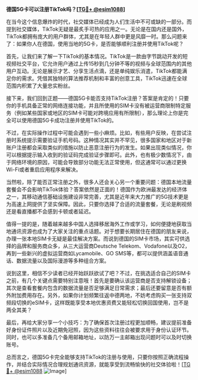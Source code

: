 **德国5G卡可以注册TikTok吗？[[TG💪+ @esim1088](https://t.me/s/esim1088)]**

在当今这个信息爆炸的时代，社交媒体已经成为人们生活中不可或缺的一部分。而提到社交媒体，TikTok无疑是最炙手可热的应用之一。无论是在国内还是国外，TikTok都拥有庞大的用户群体，尤其是在年轻人群中更是风靡一时。那么问题来了：如果你人在德国，使用当地的5G卡，是否能够顺利注册并使用TikTok呢？

首先，让我们来了解一下TikTok的基本情况。TikTok是一款由字节跳动开发的短视频社交平台，它允许用户通过上传15秒到几分钟不等的视频与全球范围内的其他用户互动。无论是展示才艺、分享生活点滴，还是单纯娱乐消遣，TikTok都能满足你的需求。凭借其独特的算法推荐机制和丰富的创意工具，TikTok迅速在全球范围内积累了大量忠实粉丝。

接下来，我们回到正题——德国5G卡能否支持TikTok注册？答案是肯定的！只要你的手机具备正常的网络连接功能，并且所使用的SIM卡没有被运营商限制特定服务（例如某些国家或地区的SIM卡可能对跨境应用有所限制），那么理论上你是完全可以使用德国5G卡成功注册并使用TikTok的。

不过，在实际操作过程中可能会遇到一些小麻烦。比如，有些用户反映，在尝试注册时系统提示需要验证手机号码。这种情况其实并不罕见，很多国家和地区对于新账户注册都会采取类似的措施以防止恶意注册行为的发生。如果出现类似情况，你可以根据提示输入收到的验证码完成验证步骤即可。此外，也有极少数情况下，由于网络环境的原因，可能会导致部分功能无法正常使用，但这通常可以通过更换Wi-Fi或者重启应用程序来解决。

当然啦，除了能否正常注册之外，很多人还会关心另一个重要问题：德国本地流量套餐会不会影响TikTok体验？答案依然是正面的！德国作为欧洲最发达的经济体之一，其移动通信基础设施建设非常完善，尤其是近年来大力推广的5G技术更是为高速上网提供了坚实保障。因此，只要你选择了合适的流量套餐，无论是刷视频还是看直播都不会感到卡顿或者延迟。

值得一提的是，随着越来越多中国人选择移居海外工作或学习，如何便捷地获取当地通讯资源也成为了大家关注的重点话题。对于想要长期居住在德国的朋友来说，办理一张本地SIM卡无疑是最佳解决方案。而说到德国的SIM卡市场，其实可供选择的品牌和服务商众多，从三大运营商Deutsche Telekom、Vodafone以及O2，再到一些新兴的虚拟运营商如Lycamobile、GO SMS等，都可以提供涵盖语音通话、数据流量以及国际漫游等多种组合方案。

说到这里，相信不少读者已经开始跃跃欲试了吧？不过，在挑选适合自己的SIM卡之前，有几个关键点需要特别注意哦！首先是要确认该运营商是否支持解锁设备；其次是查看套餐内包含的数据流量是否足够满足日常需求；最后还要留意是否有额外附加费用存在。另外，如果你计划频繁往返中德两地，不妨考虑购买一张支持双频段切换的eSIM卡，这样既能享受本地优惠资费又能轻松切换回国使用，岂不是两全其美？

最后，再给大家分享一个小技巧：为了确保首次注册过程更加顺畅，建议提前准备好身份证件照片以及近期免冠照，因为这些资料往往会被要求用于身份认证环节。同时，也可以多准备几个备用邮箱地址，以防万一主邮箱出现问题时可以及时切换账号。

总而言之，德国5G卡完全能够支持TikTok的注册与使用，只要你按照正确流程操作，并结合实际情况合理规划通讯资源，就能享受到流畅愉快的社交体验啦！[[TG💪+ @esim1088](https://t.me/s/esim1088) ![Image](https://i.postimg.cc/4NQfJmqS/Snipaste-2025-05-13-00-14-12.png)]